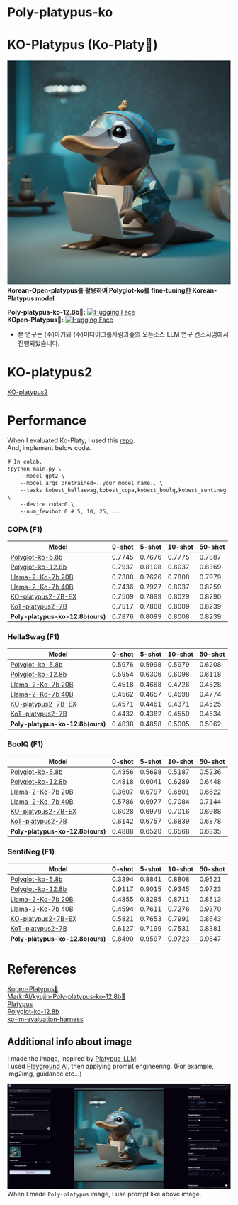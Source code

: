 # Poly-platypus-ko
# KO-Platypus (Ko-Platy🥮)
![KO-platypus](./poly-platypus.png)
**Korean-Open-platypus를 활용하여 Polyglot-ko를 fine-tuning한 Korean-Platypus model**  
  
**Poly-platypus-ko-12.8b🥮:** [![Hugging Face](https://img.shields.io/badge/%F0%9F%A4%97%20Hugging%20Face-Spaces-blue)](https://huggingface.co/MarkrAI/kyujin-Poly-platypus-ko-12.8b)   
**KOpen-Platypus🥮:** [![Hugging Face](https://img.shields.io/badge/%F0%9F%A4%97%20Hugging%20Face-Spaces-blue)](https://huggingface.co/datasets/kyujinpy/KOpen-platypus)   
- 본 연구는 (주)마커와 (주)미디어그룹사람과숲의 오픈소스 LLM 연구 컨소시엄에서 진행되었습니다.

# KO-platypus2
[KO-platypus2](https://github.com/Marker-Inc-Korea/KO-Platypus)  

# Performance
When I evaluated Ko-Platy, I used this [repo](https://github.com/Beomi/ko-lm-evaluation-harness).  
And, implement below code.
```
# In colab,
!python main.py \
    --model gpt2 \ 
    --model_args pretrained=..your_model_name.. \
    --tasks kobest_hellaswag,kobest_copa,kobest_boolq,kobest_sentineg \
    --device cuda:0 \
    --num_fewshot 0 # 5, 10, 25, ...
```
  
### COPA (F1)
| Model | 0-shot | 5-shot | 10-shot | 50-shot |
| --- | --- | --- | --- | --- |
| [Polyglot-ko-5.8b](https://huggingface.co/EleutherAI/polyglot-ko-5.8b) | 0.7745 | 0.7676 | 0.7775 | 0.7887 |
| [Polyglot-ko-12.8b](https://huggingface.co/EleutherAI/polyglot-ko-12.8b) | 0.7937 | 0.8108 | 0.8037 | 0.8369 |
| [Llama-2-Ko-7b 20B](https://huggingface.co/beomi/llama-2-ko-7b) | 0.7388 | 0.7626 | 0.7808 | 0.7979 |
| [Llama-2-Ko-7b 40B](https://huggingface.co/beomi/llama-2-ko-7b) | 0.7436 | 0.7927 | 0.8037 | 0.8259 | 
| [KO-platypus2-7B-EX](https://huggingface.co/kyujinpy/KO-Platypus2-7B-ex) | 0.7509 | 0.7899 | 0.8029 | 0.8290 |  
| [KoT-platypus2-7B](https://huggingface.co/kyujinpy/KoT-platypus2-7B) | 0.7517 | 0.7868 | 0.8009 | 0.8239 |   
| **Poly-platypus-ko-12.8b(ours)** | 0.7876 | 0.8099 | 0.8008 | 0.8239 |   
   
### HellaSwag (F1)
| Model | 0-shot | 5-shot | 10-shot | 50-shot |
| --- | --- | --- | --- | --- |
| [Polyglot-ko-5.8b](https://huggingface.co/EleutherAI/polyglot-ko-5.8b) | 0.5976 | 0.5998 | 0.5979 | 0.6208 |
| [Polyglot-ko-12.8b](https://huggingface.co/EleutherAI/polyglot-ko-12.8b) | 0.5954 | 0.6306 | 0.6098 | 0.6118 |
| [Llama-2-Ko-7b 20B](https://huggingface.co/beomi/llama-2-ko-7b) | 0.4518 | 0.4668 | 0.4726 | 0.4828 |
| [Llama-2-Ko-7b 40B](https://huggingface.co/beomi/llama-2-ko-7b) | 0.4562 | 0.4657 | 0.4698 | 0.4774 |
| [KO-platypus2-7B-EX](https://huggingface.co/kyujinpy/KO-Platypus2-7B-ex) | 0.4571 | 0.4461 | 0.4371 | 0.4525 |  
| [KoT-platypus2-7B](https://huggingface.co/kyujinpy/KoT-platypus2-7B) | 0.4432 | 0.4382 | 0.4550 | 0.4534 | 
| **Poly-platypus-ko-12.8b(ours)** | 0.4838 | 0.4858 | 0.5005 | 0.5062 |   
  
### BoolQ (F1)
| Model | 0-shot | 5-shot | 10-shot | 50-shot |
| --- | --- | --- | --- | --- |
| [Polyglot-ko-5.8b](https://huggingface.co/EleutherAI/polyglot-ko-5.8b) | 0.4356 | 0.5698 | 0.5187 | 0.5236 |
| [Polyglot-ko-12.8b](https://huggingface.co/EleutherAI/polyglot-ko-12.8b) | 0.4818 | 0.6041 | 0.6289 | 0.6448 |
| [Llama-2-Ko-7b 20B](https://huggingface.co/beomi/llama-2-ko-7b) | 0.3607 | 0.6797 | 0.6801 | 0.6622 |
| [Llama-2-Ko-7b 40B](https://huggingface.co/beomi/llama-2-ko-7b) | 0.5786 | 0.6977 | 0.7084 | 0.7144 |
| [KO-platypus2-7B-EX](https://huggingface.co/kyujinpy/KO-Platypus2-7B-ex) | 0.6028 | 0.6979 | 0.7016 | 0.6988 |  
| [KoT-platypus2-7B](https://huggingface.co/kyujinpy/KoT-platypus2-7B) | 0.6142 | 0.6757 | 0.6839 | 0.6878 | 
| **Poly-platypus-ko-12.8b(ours)** | 0.4888 | 0.6520 | 0.6568 | 0.6835 |   
  
### SentiNeg (F1)
| Model | 0-shot | 5-shot | 10-shot | 50-shot |
| --- | --- | --- | --- | --- |
| [Polyglot-ko-5.8b](https://huggingface.co/EleutherAI/polyglot-ko-5.8b) | 0.3394 | 0.8841 | 0.8808 | 0.9521 |
| [Polyglot-ko-12.8b](https://huggingface.co/EleutherAI/polyglot-ko-12.8b) | 0.9117 | 0.9015 | 0.9345 | 0.9723 |
| [Llama-2-Ko-7b 20B](https://huggingface.co/beomi/llama-2-ko-7b) | 0.4855 | 0.8295 | 0.8711 | 0.8513 |
| [Llama-2-Ko-7b 40B](https://huggingface.co/beomi/llama-2-ko-7b) | 0.4594 | 0.7611 | 0.7276 | 0.9370 |
| [KO-platypus2-7B-EX](https://huggingface.co/kyujinpy/KO-Platypus2-7B-ex) | 0.5821 | 0.7653 | 0.7991 | 0.8643 |  
| [KoT-platypus2-7B](https://huggingface.co/kyujinpy/KoT-platypus2-7B) | 0.6127 | 0.7199 | 0.7531 | 0.8381 | 
| **Poly-platypus-ko-12.8b(ours)** | 0.8490 | 0.9597 | 0.9723 | 0.9847 |   
   
# References
[Kopen-Platypus🥮](https://huggingface.co/datasets/kyujinpy/KOpen-platypus)   
[MarkrAI/kyujin-Poly-platypus-ko-12.8b🥮](https://huggingface.co/MarkrAI/kyujin-Poly-platypus-ko-12.8b)  
[Platypus](https://github.com/arielnlee/Platypus)  
[Polyglot-ko-12.8b](https://huggingface.co/EleutherAI/polyglot-ko-12.8b)  
[ko-lm-evaluation-harness](https://github.com/Beomi/ko-lm-evaluation-harness)   

## Additional info about image
I made the image, inspired by [Platypus-LLM](https://github.com/arielnlee/Platypus).  
I used [Playground AI](https://playgroundai.com/), then applying prompt engineering. (For example, img2img, guidance etc...)  

![img](./sample.png)  
When I made `Poly-platypus` image, I use prompt like above image.
